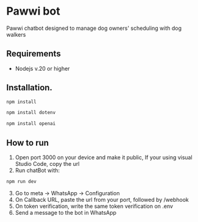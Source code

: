 # Pawwi bot

Pawwi chatbot designed to manage dog owners' scheduling with dog walkers

## Requirements
* Nodejs v.20 or higher

## Installation.
```bash
npm install
```

```bash
npm install dotenv
```

```bash
npm install openai
```

## How to run
1. Open port 3000 on your device and make it public, If your using visual Studio Code, copy the url
2. Run chatBot with:
```bash
npm run dev
```
3. Go to meta -> WhatsApp -> Configuration
4. On Callback URL, paste the url from your port, followed by /webhook
5. On token verification, write the same token verification on .env
6. Send a message to the bot in WhatsApp
